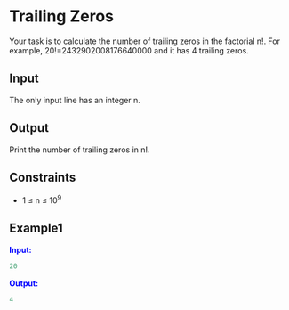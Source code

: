# Trailing Zeros 

Your task is to calculate the number of trailing zeros in the factorial n!.
For example, 20!=2432902008176640000 and it has 4 trailing zeros.

## Input
The only input line has an integer n.

## Output
Print the number of trailing zeros in n!.  

## Constraints

- 1 &le; n &le; 10<sup>9</sup> 

## Example1
<font color="blue">**Input:**</font> 
```c++
20
```
<font color="blue">**Output:**</font>
```c++
4
```

